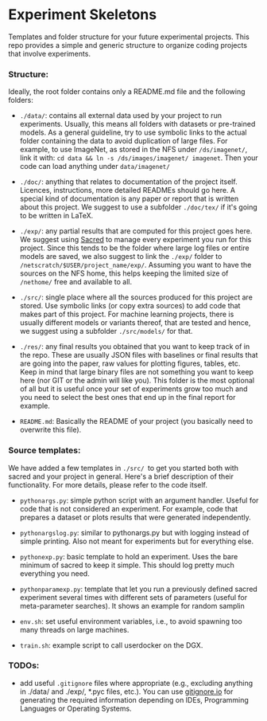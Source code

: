 # Experiment Skeletons
Templates and folder structure for your future experimental projects.
This repo provides a simple and generic structure to organize coding projects that involve experiments.

### Structure:
Ideally, the root folder contains only a README.md file and the following folders:
- `./data/`: contains all external data used by your project to run experiments. Usually, this means all folders with
 datasets or pre-trained models. As a general guideline, try to use symbolic links to the actual folder containing the
 data to avoid duplication of large files. For example, to use ImageNet, as stored in the NFS under `/ds/imagenet/`,
 link it with: `cd data && ln -s /ds/images/imagenet/ imagenet`. Then your code can load anything under `data/imagenet/`
 
- `./doc/`: anything that relates to documentation of the project itself. Licences, instructions, more detailed READMEs
 should go here. A special kind of documentation is any paper or report that is written about this project. We suggest
 to use a subfolder `./doc/tex/` if it's going to be written in LaTeX.

- `./exp/`: any partial results that are computed for this project goes here. We suggest using
 [Sacred](https://sacred.readthedocs.io) to manage every experiment you run for this project. Since this tends to be
 the folder where large log files or entire models are saved, we also suggest to link the `./exp/` folder to 
 `/netscratch/$USER/project_name/exp/`. Assuming you want to have the sources on the NFS home, this helps keeping the
 limited size of `/nethome/` free and available to all.

- `./src/`: single place where all the sources produced for this project are stored. Use symbolic links (or copy
 extra sources) to add code that makes part of this project. For machine learning projects, there is usually different
 models or variants thereof, that are tested and hence, we suggest using a subfolder `./src/models/` for that.

- `./res/`: any final results you obtained that you want to keep track of in the repo. These are usually JSON files with
 baselines or final results that are going into the paper, raw values for plotting figures, tables, etc. Keep in mind
 that large binary files are not something you want to keep here (nor GIT or the admin will like you). This folder is
 the most optional of all but it is useful once your set of experiments grow too much and you need to select the best
 ones that end up in the final report for example.
 
- `README.md`: Basically the README of your project (you basically need to overwrite this file).


### Source templates:
We have added a few templates in `./src/ `to get you started both with sacred and your project in general. Here's a
brief description of their functionality. For more details, please refer to the code itself.
 
- `pythonargs.py`: simple python script with an argument handler. Useful for code that is not considered an experiment.
For example, code that prepares a dataset or plots results that were generated independently.

- `pythonargslog.py`: similar to pythonargs.py but with logging instead of simple printing. Also not meant for
experiments but for everything else.

- `pythonexp.py`: basic template to hold an experiment. Uses the bare minimum of sacred to keep it simple. This should
log pretty much everything you need.

- `pythonparamexp.py`: template that let you run a previously defined sacred experiment several times with different
sets of parameters (useful for meta-parameter searches). It shows an example for random samplin

- `env.sh`: set useful environment variables, i.e., to avoid spawning too many threads on large machines.

- `train.sh`: example script to call userdocker on the DGX.

### TODOs:
- add useful `.gitignore` files where appropriate (e.g., excluding anything in ./data/ and ./exp/, *.pyc files, etc.).  You can use [gitignore.io](https://www.gitignore.io/) for generating the required information depending on IDEs, Programming Languages or Operating Systems.
